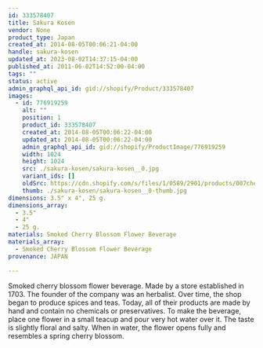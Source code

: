 ```yaml
---
id: 333578407
title: Sakura Kosen
vendor: None
product_type: Japan
created_at: 2014-08-05T00:06:21-04:00
handle: sakura-kosen
updated_at: 2023-08-02T14:37:15-04:00
published_at: 2011-06-02T14:52:00-04:00
tags: ""
status: active
admin_graphql_api_id: gid://shopify/Product/333578407
images:
  - id: 776919259
    alt: ""
    position: 1
    product_id: 333578407
    created_at: 2014-08-05T00:06:22-04:00
    updated_at: 2014-08-05T00:06:22-04:00
    admin_graphql_api_id: gid://shopify/ProductImage/776919259
    width: 1024
    height: 1024
    src: ./sakura-kosen/sakura-kosen__0.jpg
    variant_ids: []
    oldSrc: https://cdn.shopify.com/s/files/1/0589/2901/products/007cherry_blossomcrop.jpeg?v=1407211582
    thumb: ./sakura-kosen/sakura-kosen__0-thumb.jpg
dimensions: 3.5" x 4", 25 g.
dimensions_array:
  - 3.5"
  - 4"
  - 25 g.
materials: Smoked Cherry Blossom Flower Beverage
materials_array:
  - Smoked Cherry Blossom Flower Beverage
provenance: JAPAN

---
```


Smoked cherry blossom flower beverage. Made by a store established in 1703. The founder of the company was an herbalist. Over time, the shop began to produce spices and teas. Today, all of their products are made by hand and contain no chemicals or preservatives. To make the beverage, place one flower in a small teacup and pour very hot water over it. The taste is slightly floral and salty. When in water, the flower opens fully and resembles a spring cherry blossom.